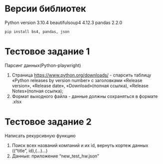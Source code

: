 # Версии библиотек
Python version 3.10.4
beautifulsoup4 4.12.3
pandas 2.2.0
```
pip install bs4, pandas, json
```

# Тестовое задание 1
Парсинг данных(Python-playwright)
1. Страница https://www.python.org/downloads/ - спарсить таблицу «Python releases by version number» с заголовками «Release version», «Release date», «Download»(полная ссылка), «Release Notes»(полная ссылка);
2. Формат выходного файла - данные должны сохраняться в формате .xlsx

# Тестовое задание 2
Написать рекурсивную функцию
1. Поиск всех названий компаний и их id, вернуть кортеж данных ((“title”, id),(…)…)
2. Данные: приложение “new_test_hw.json”
